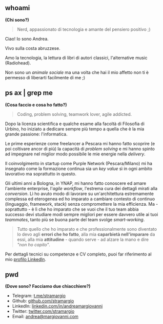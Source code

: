 ## whoami

**(Chi sono?)**

> Nerd, appassionato di tecnologia e amante del pensiero positivo ;)

Ciao! Io sono Andrea.

Vivo sulla costa abruzzese.

Amo la tecnologia, la lettura di libri di autori classici, l'alternative music (Radiohead).

Non sono un *animale sociale* ma una volta che hai il mio affetto non ti è permesso di liberarti facilmente di me ;)


## ps ax | grep me

**(Cosa faccio e cosa ho fatto?)**

> Coding, problem solving, teamwork lover, agile addicted.

Dopo la licenza scientifica e qualche esame alla facoltà di Filosofia di Urbino, ho iniziato a dedicare sempre più tempo a quella che è la mia grande passione: l'informatica.

Le prime esperienze come freelancer a Pescara mi hanno fatto scoprire (e poi coltivare ancor di più) la capacità di *problem solving* e mi hanno spinto ad impegnare nel miglior modo possibile le mie energie nella *delivery*.

Il coinvolgimento in startup come Purple Network (Pescara/Milano) mi ha insegnato come la formazione continua sia un *key value* sì in ogni ambito lavorativo ma soprattutto in questo.

Gli ultimi anni a Bologna, in YNAP, mi hanno fatto conoscere ed amare l'ambiente enterprise, l'*agile workflow*, l'estrema cura dei dettagli mirati alla *conversion*. Lì ho avuto modo di lavorare su un'architettura estremamente complessa ed eterogenea ed ho imparato a cambiare contesto di continuo (linguaggio, framework, stack) senza compromettere la mia efficienza. Ma - soprattutto - è lì che ho imparato che se vuoi che il tuo team abbia successo devi studiare modi sempre migliori per essere davvero utile ai tuoi *teammates*, tanto più se buona parte del team svolge *smart-working*.

> Tutto quello che ho imparato e che professionalmente sono diventato lo devo agli **errori che ho fatto**, alla mia **caparbietà nell'imparare** da essi, alla mia **attitudine** - quando serve - ad alzare la mano e dire *"non ho capito"*.

Per dettagli tecnici su competenze e CV completo, puoi far riferimento al mio [profilo LinkedIn](https://www.linkedin.com/in/andreamargiovanni/).

## pwd

**(Dove sono? Facciamo due chiacchiere?)**

* Telegram: [t.me/stramargio](https://t.me/stramargio)
* Github: [github.com/stramargio](https://github.com/stramargio)
* LinkedIn: [linkedin.com/in/andreamargiovanni](https://www.linkedin.com/in/andreamargiovanni/)
* Twitter: [twitter.com/stramargio](https://twitter.com/stramargio)
* Email: [andrea@margiovanni.com](mailto:andrea@margiovanni.com)
